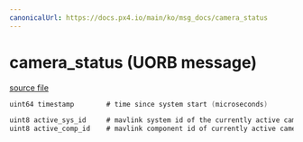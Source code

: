 ```yaml
---
canonicalUrl: https://docs.px4.io/main/ko/msg_docs/camera_status
---
```


# camera_status (UORB message)



[source file](https://github.com/PX4/PX4-Autopilot/blob/release/1.13/msg/camera_status.msg)

```c
uint64 timestamp        # time since system start (microseconds)

uint8 active_sys_id     # mavlink system id of the currently active camera
uint8 active_comp_id    # mavlink component id of currently active camera

```
